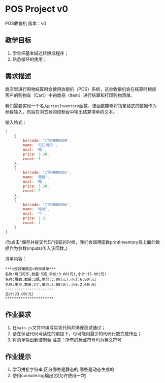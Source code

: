 # POS Project v0

POS收银机 版本：v0

## 教学目标

1. 学会把基本描述转换成程序；
2. 熟悉循环的使用；

## 需求描述

商店里进行购物结算时会使用收银机（POS）系统，这台收银机会在结算时根据客户的购物车（Cart）中的商品（Item）进行结算和打印购物清单。

我们需要实现一个名为```printInventory```函数，该函数能够将指定格式的数据作为参数输入，然后在浏览器的控制台中输出结算清单的文本。

输入格式：

```javascript
[
    {
        barcode: 'ITEM000000',
        name: '可口可乐',
        unit: '瓶',
        price: 3.00,
        count: 5
    },
    {
        barcode: 'ITEM000001',
        name: '雪碧',
        unit: '瓶',
        price: 3.00,
        count: 2
    },
    {
        barcode: 'ITEM000004',
        name: '电池',
        unit: '个',
        price: 2.0,
        count: 1
    }
]
```
(当点击"保存并提交代码"按钮的时候，我们会调用函数printInventory将上面的数据作为参数(inputs)传入该函数。)


清单内容：

```
***<没钱赚商店>购物清单***
名称:可口可乐,数量:5瓶,单价:3.00(元),小计:15.00(元)
名称:雪碧,数量:2瓶,单价:3.00(元),小计:6.00(元)
名称:电池,数量:1个,单价:2.00(元),小计:2.00(元)
----------------------
总计:23.00(元)
**********************
```

## 作业要求

1. 在```main.js```文件中编写实现代码并确保测试通过；
2. 请在保证代码可读性的前提下，尽可能用最少的代码行数完成作业；
3. 将清单输出到控制台
注意：所有的标点符号均为英文符号

## 作业提示


1. 学习拼接字符串,区分哪些是静态的,哪些是动态生成的
2. 使用console.log输出(仅允许使用一次)